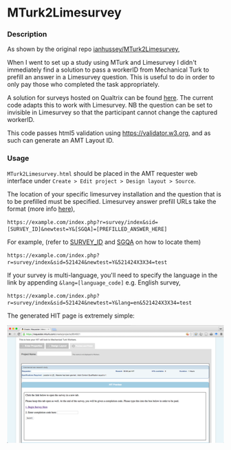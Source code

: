 # MTurk2Limesurvey

### Description 
As shown by the original repo [ianhussey/MTurk2Limesurvey](https://github.com/ianhussey/MTurk2Limesurvey),

When I went to set up a study using MTurk and Limesurvey I didn't immediately find a solution to pass a workerID from Mechanical Turk to prefill an answer in a Limesurvey question. This is useful to do in order to only pay those who completed the task appropriately. 

A solution for surveys hosted on Qualtrix can be found [here](http://sapir.psych.wisc.edu/wiki/index.php/MTurk). The current code adapts this to work with Limesurvey. NB the question can be set to invisible in Limesurvey so that the participant cannot change the captured workerID.

This code passes html5 validation using https://validator.w3.org, and as such can generate an AMT Layout ID. 

### Usage
`MTurk2Limesurvey.html` should be placed in the AMT requester web interface under `Create > Edit project > Design layout > Source`.

The location of your specific limesurvey installation and the question that is to be prefilled must be specified. Limesurvey answer prefill URLs take the format (more info [here](https://manual.limesurvey.org/Workarounds:_Survey_behaviour#Prefilling_survey_answers_using_the_survey_URL)),

	https://example.com/index.php?r=survey/index&sid=[SURVEY_ID]&newtest=Y&[SGQA]=[PREFILLED_ANSWER_HERE]

For example, (refer to [SURVEY_ID](https://github.com/lorguir/MTurk2Limesurvey/wiki/SURVEY_ID) and [SGQA](https://github.com/lorguir/MTurk2Limesurvey/wiki/SGQA-identifier) on how to locate them)

	https://example.com/index.php?r=survey/index&sid=521424&newtest=Y&521424X3X34=test

If your survey is multi-language, you'll need to specify the language in the link by appending `&lang=[language_code]`
e.g. English survey,

	https://example.com/index.php?r=survey/index&sid=521424&newtest=Y&lang=en&521424X3X34=test

The generated HIT page is extremely simple:

![alt text](https://github.com/ianhussey/MTurk2Limesurvey/blob/master/Screenshot.png "Screenshot")






